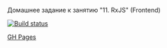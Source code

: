 Домашнее задание к занятию "11. RxJS" (Frontend)

[![Build status](https://ci.appveyor.com/api/projects/status/cqh7aq4wasq3kqob?svg=true)](https://ci.appveyor.com/project/Dafery/ahj-homeworks-rxjs-frontend)

[GH Pages](https://dafery.github.io/ahj-homeworks_rxjs_frontend/)
